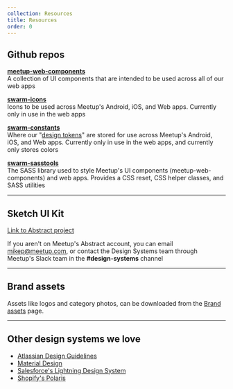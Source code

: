 ```yaml
---
collection: Resources
title: Resources
order: 0
---
```


## Github repos
**[meetup-web-components](https://github.com/meetup/meetup-web-components/)**<br />
A collection of UI components that are intended to be used across all of our web apps

**[swarm-icons](https://github.com/meetup/swarm-icons/)**<br />
Icons to be used across Meetup's Android, iOS, and Web apps. Currently only in use in the web apps

**[swarm-constants](https://github.com/meetup/swarm-constants/)**<br />
Where our "[design tokens](https://medium.com/eightshapes-llc/tokens-in-design-systems-25dd82d58421)" are stored for use across Meetup's Android, iOS, and Web apps. Currently only in use in the web apps, and currently only stores colors

**[swarm-sasstools](https://github.com/meetup/swarm-sasstools/)**<br />
The SASS library used to style Meetup's UI components (meetup-web-components) and web apps. Provides a CSS reset, CSS helper classes, and SASS utilities

---------------------------------------

## Sketch UI Kit
[Link to Abstract project](https://share.goabstract.com/e1e2f321-fc7d-4db4-b8eb-4929b24a1a40)

If you aren't on Meetup's Abstract account, you can email [mikep@meetup.com](mailto:mikep@meetup.com), or contact the Design Systems team through Meetup's Slack team in the **#design-systems** channel

---------------------------------------

## Brand assets
Assets like logos and category photos, can be downloaded from the [Brand assets](../brand/brandassets) page.

---------------------------------------

## Other design systems we love
* [Atlassian Design Guidelines](https://atlassian.design/)
* [Material Design](https://material.io/)
* [Salesforce's Lightning Design System](https://www.lightningdesignsystem.com/)
* [Shopify's Polaris](https://polaris.shopify.com/)
